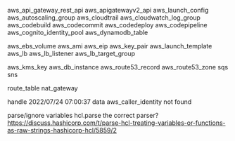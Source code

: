 
aws_api_gateway_rest_api
aws_apigatewayv2_api
aws_launch_config
aws_autoscaling_group
aws_cloudtrail
aws_cloudwatch_log_group
aws_codebuild
aws_codecommit
aws_codedeploy
aws_codepipeline
aws_cognito_identity_pool
aws_dynamodb_table

aws_ebs_volume
aws_ami
aws_eip
aws_key_pair
aws_launch_template
aws_lb
aws_lb_listener
aws_lb_target_group

aws_kms_key
aws_db_instance
aws_route53_record
aws_route53_zone
sqs
sns

route_table
nat_gateway

handle
2022/07/24 07:00:37 data aws_caller_identity not found

parse/ignore variables hcl.parse the correct parser?
https://discuss.hashicorp.com/t/parse-hcl-treating-variables-or-functions-as-raw-strings-hashicorp-hcl/5859/2
